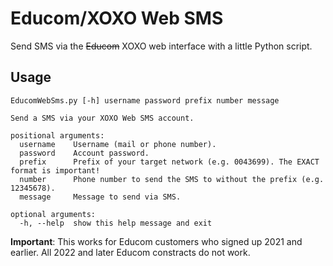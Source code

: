 # Educom/XOXO Web SMS
Send SMS via the ~~Educom~~ XOXO web interface with a little Python script.

## Usage
```
EducomWebSms.py [-h] username password prefix number message

Send a SMS via your XOXO Web SMS account.

positional arguments:
  username    Username (mail or phone number).
  password    Account password.
  prefix      Prefix of your target network (e.g. 0043699). The EXACT format is important!
  number      Phone number to send the SMS to without the prefix (e.g. 12345678).
  message     Message to send via SMS.

optional arguments:
  -h, --help  show this help message and exit
```

**Important**: This works for Educom customers who signed up 2021 and earlier. All 2022 and later Educom constracts do not work.
